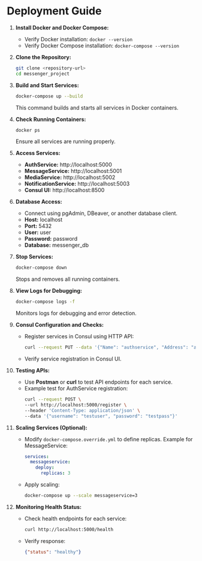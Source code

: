 Deployment Guide
================

1. **Install Docker and Docker Compose:**
   - Verify Docker installation: `docker --version`
   - Verify Docker Compose installation: `docker-compose --version`

2. **Clone the Repository:**
   ```bash
   git clone <repository-url>
   cd messenger_project
   ```

3. **Build and Start Services:**
   ```bash
   docker-compose up --build
   ```
   This command builds and starts all services in Docker containers.

4. **Check Running Containers:**
   ```bash
   docker ps
   ```
   Ensure all services are running properly.

5. **Access Services:**
   - **AuthService:** http://localhost:5000
   - **MessageService:** http://localhost:5001
   - **MediaService:** http://localhost:5002
   - **NotificationService:** http://localhost:5003
   - **Consul UI:** http://localhost:8500

6. **Database Access:**
   - Connect using pgAdmin, DBeaver, or another database client.
   - **Host:** localhost
   - **Port:** 5432
   - **User:** user
   - **Password:** password
   - **Database:** messenger_db

7. **Stop Services:**
   ```bash
   docker-compose down
   ```
   Stops and removes all running containers.

8. **View Logs for Debugging:**
   ```bash
   docker-compose logs -f
   ```
   Monitors logs for debugging and error detection.

9. **Consul Configuration and Checks:**
   - Register services in Consul using HTTP API:
     ```bash
     curl --request PUT --data '{"Name": "authservice", "Address": "authservice", "Port": 5000}' http://localhost:8500/v1/agent/service/register
     ```
   - Verify service registration in Consul UI.

10. **Testing APIs:**
    - Use **Postman** or **curl** to test API endpoints for each service.
    - Example test for AuthService registration:
      ```bash
      curl --request POST \
      --url http://localhost:5000/register \
      --header 'Content-Type: application/json' \
      --data '{"username": "testuser", "password": "testpass"}'
      ```

11. **Scaling Services (Optional):**
    - Modify `docker-compose.override.yml` to define replicas.
      Example for MessageService:
      ```yaml
      services:
        messageservice:
          deploy:
            replicas: 3
      ```
    - Apply scaling:
      ```bash
      docker-compose up --scale messageservice=3
      ```

12. **Monitoring Health Status:**
    - Check health endpoints for each service:
      ```bash
      curl http://localhost:5000/health
      ```
    - Verify response:
      ```json
      {"status": "healthy"}
      ```